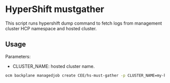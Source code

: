 # HyperShift mustgather
This script runs hypershift dump command to fetch logs from management cluster HCP namespace and hosted cluster. 


## Usage

Parameters:
- CLUSTER_NAME: hosted cluster name.

```bash
ocm backplane managedjob create CEE/hs-must-gather -p CLUSTER_NAME=my-hs-cluster-name 
```



